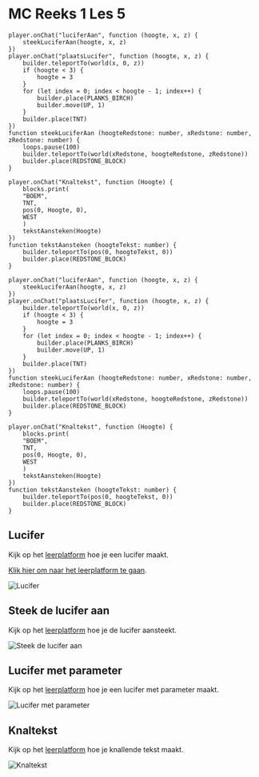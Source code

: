 # MC Reeks 1 Les 5

```template
player.onChat("luciferAan", function (hoogte, x, z) {
    steekLuciferAan(hoogte, x, z)
})
player.onChat("plaatsLucifer", function (hoogte, x, z) {
    builder.teleportTo(world(x, 0, z))
    if (hoogte < 3) {
        hoogte = 3
    }
    for (let index = 0; index < hoogte - 1; index++) {
        builder.place(PLANKS_BIRCH)
        builder.move(UP, 1)
    }
    builder.place(TNT)
})
function steekLuciferAan (hoogteRedstone: number, xRedstone: number, zRedstone: number) {
    loops.pause(100)
    builder.teleportTo(world(xRedstone, hoogteRedstone, zRedstone))
    builder.place(REDSTONE_BLOCK)
}

player.onChat("Knaltekst", function (Hoogte) {
    blocks.print(
    "BOEM",
    TNT,
    pos(0, Hoogte, 0),
    WEST
    )
    tekstAansteken(Hoogte)
})
function tekstAansteken (hoogteTekst: number) {
    builder.teleportTo(pos(0, hoogteTekst, 0))
    builder.place(REDSTONE_BLOCK)
}

```

```block
player.onChat("luciferAan", function (hoogte, x, z) {
    steekLuciferAan(hoogte, x, z)
})
player.onChat("plaatsLucifer", function (hoogte, x, z) {
    builder.teleportTo(world(x, 0, z))
    if (hoogte < 3) {
        hoogte = 3
    }
    for (let index = 0; index < hoogte - 1; index++) {
        builder.place(PLANKS_BIRCH)
        builder.move(UP, 1)
    }
    builder.place(TNT)
})
function steekLuciferAan (hoogteRedstone: number, xRedstone: number, zRedstone: number) {
    loops.pause(100)
    builder.teleportTo(world(xRedstone, hoogteRedstone, zRedstone))
    builder.place(REDSTONE_BLOCK)
}

player.onChat("Knaltekst", function (Hoogte) {
    blocks.print(
    "BOEM",
    TNT,
    pos(0, Hoogte, 0),
    WEST
    )
    tekstAansteken(Hoogte)
})
function tekstAansteken (hoogteTekst: number) {
    builder.teleportTo(pos(0, hoogteTekst, 0))
    builder.place(REDSTONE_BLOCK)
}

```

## Lucifer

Kijk op het [leerplatform](https://leerplatform.codefever.be/) hoe je een lucifer maakt.

[Klik hier om naar het leerplatform te gaan](https://leerplatform.codefever.be/).

![Lucifer](https://codefeverpublic.blob.core.windows.net/public-content/images/b7d2eb2b7c44f6e9cb261820635c36c2dbed83fb6f071d4f654c9b80065b1b13.png)

## Steek de lucifer aan

Kijk op het [leerplatform](https://leerplatform.codefever.be/) hoe je de lucifer aansteekt.

![Steek de lucifer aan](https://codefeverpublic.blob.core.windows.net/public-content/images/29c0bde5e45b6bba430550f4732003672637d7017cf5c9a287ae553c245cdc27.png)

## Lucifer met parameter

Kijk op het [leerplatform](https://leerplatform.codefever.be/) hoe je een lucifer met parameter maakt.

![Lucifer met parameter](https://codefeverpublic.blob.core.windows.net/public-content/images/c29f26ea646856daa0196bfecdaee3fa9ec9e5ced0d019cbde7e3234d7abb4c0.png)

## Knaltekst

Kijk op het [leerplatform](https://leerplatform.codefever.be/) hoe je knallende tekst maakt.

![Knaltekst](https://codefeverpublic.blob.core.windows.net/public-content/images/f5657213b96992928ad1e937ad082af73f068c7a5c46fe690f13f3f3ac5447ff.png)
